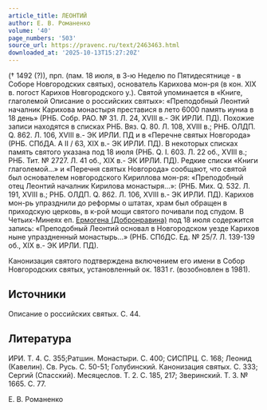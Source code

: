 ```yaml
---
article_title: ЛЕОНТИЙ
author: Е. В. Романенко
volume: '40'
page_numbers: '503'
source_url: https://pravenc.ru/text/2463463.html
downloaded_at: '2025-10-13T15:27:20Z'
---
```


(† 1492 (?)), прп.
(пам. 18 июля, в 3-ю Неделю по Пятидесятнице - в Соборе Новгородских святых), основатель Карихова мон-ря
(в кон. XIX в. погост Карихов Новгородского у.). Святой упоминается в «Книге, глаголемой Описание о российских святых»: «Преподобный Леонтий началник Карихова монастыря преставися в лето 6000 память иуниа в 18 день» (РНБ. Собр. РАО. № 31. Л. 24, XVIII в.- ЭК ИРЛИ. ПД). Похожие записи находятся в списках РНБ. Вяз. Q. 80. Л. 108, XVIII в.; РНБ. ОЛДП. Q. 862. Л. 106, XVIII в.- ЭК ИРЛИ. ПД и в «Перечне святых Новгорода» (РНБ. СПбДА. А II / 63, XIX в.- ЭК ИРЛИ. ПД). В некоторых списках память святого указана под 18 июля (РНБ. Q. I. 603. Л. 22 об., XVIII в.; РНБ. Тит. № 2727. Л. 41 об., XIX в.- ЭК ИРЛИ. ПД). Редкие списки «Книги глаголемой...» и «Перечня святых Новгорода» сообщают, что святой был основателем новгородского Кириллова мон-ря: «Преподобный отец Леонтий началник Кирилова монастыря...»: (РНБ. Мих. Q. 532. Л. 191, XVIII в.; РНБ. ОЛДП. Q. 862. Л. 106, XVIII в.- ЭК ИРЛИ. ПД). Карихов мон-рь упразднили до реформы о штатах, храм был обращен в приходскую церковь, в к-рой мощи святого почивали под спудом. В Четьих-Минеях еп. [Ермогена (Добронравина)](<https://pravenc.ru/text/Ермогена (Добронравина).html>) под 18 июля содержится запись: «Преподобный Леонтий основал в Новгородском уезде Карихов ныне упраздненный монастырь...» (РНБ. СПбДС. Ед. № 25/7. Л. 139-139 об., XIX в.- ЭК ИРЛИ. ПД).

Канонизация святого подтверждена включением его имени в Собор Новгородских святых, установленный ок. 1831 г. (возобновлен в 1981).

## Источники

Описание о российских святых. С. 44.

## Литература

ИРИ. Т. 4. С. 355;Ратшин. Монастыри. С. 400; СИСПРЦ. С. 168; Леонид (Кавелин). Св. Русь. С. 50-51; Голубинский. Канонизация святых. С. 333; Сергий (Спасский). Месяцеслов. Т. 2. С. 185, 217; Зверинский. Т. 3. № 1665. С. 77.

Е. В. Романенко
